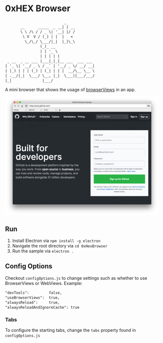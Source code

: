 # 0xHEX Browser

```
                           _             
       __      _____  _ __| | __         
       \ \ /\ / / _ \| '__| |/ /         
        \ V  V / (_) | |  |   <          
         \_/\_/ \___/|_|  |_|\_\         
                (_)_ __                  
                | | '_ \                 
                | | | | |                
 _ __  _ __ ___ |___|_|_|__ ___  ___ ___ 
| '_ \| '__/ _ \ / _` | '__/ _ \/ __/ __|
| |_) | | | (_) | (_| | | |  __/\__ \__ \
| .__/|_|  \___/ \__, |_|  \___||___/___/
|_|              |___/                   
```

A mini browser that shows the usage of [browserViews](https://electronjs.org/docs/api/browser-view) in an app.

![0xHexBrowser Screenshot](https://raw.githubusercontent.com/lokimeyburg/0xHexBrowser/master/image.png)

## Run

1. Install Electron via `npm install -g electron`
2. Navigate the root directory via `cd 0xHexBrowser`
2. Run the sample via `electron .`

## Config Options

Checkout `configOptions.js` to change settings such as whether to use BrowserViews or WebViews. Example:

```
"devTools":         false,
"useBrowserViews":  true,
"alwaysReload":     true,
"alwaysReloadAndIgnoreCache": true
```

### Tabs

To configure the starting tabs, change the `tabs` property found in `configOptions.js`

